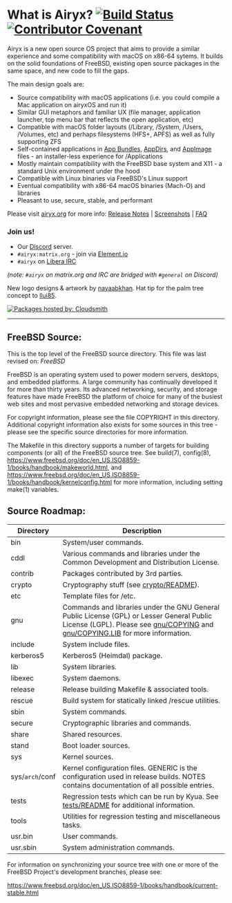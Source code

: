 # What is Airyx? [![Build Status](https://api.cirrus-ci.com/github/mszoek/airyx.svg?branch=main&task=airyx)](https://cirrus-ci.com/github/mszoek/airyx) [![Contributor Covenant](https://img.shields.io/badge/Contributor%20Covenant-2.1-4baaaa.svg)](CODE_OF_CONDUCT.md)

Airyx is a new open source OS project that aims to provide a similar experience and some compatibility with macOS on x86-64 sytems. It builds on the solid foundations of FreeBSD, existing open source packages in the same space, and new code to fill the gaps.

The main design goals are:
- Source compatibility with macOS applications (i.e. you could compile a Mac application on airyxOS and run it)
- Similar GUI metaphors and familiar UX (file manager, application launcher, top menu bar that reflects the open application, etc)
- Compatible with macOS folder layouts (/Library, /System, /Users, /Volumes, etc) and perhaps filesystems (HFS+, APFS) as well as fully supporting ZFS
- Self-contained applications in [App Bundles](https://developer.apple.com/documentation/foundation/bundle), [AppDirs](https://github.com/AppImage/AppImageKit/wiki/AppDir), and [AppImage](https://github.com/AppImage) files - an installer-less experience for /Applications
- Mostly maintain compatibility with the FreeBSD base system and X11 - a standard Unix environment under the hood
- Compatible with Linux binaries via FreeBSD's Linux support
- Eventual compatibility with x86-64 macOS binaries (Mach-O) and libraries
- Pleasant to use, secure, stable, and performant

Please visit [airyx.org](https://airyx.org/) for more info: [Release Notes](https://airyx.org/releases.html) | [Screenshots](https://airyx.org/screenshots.html) | [FAQ](https://airyx.org/faq.html)

### Join us!

* Our [Discord](https://discord.com/invite/8caJbAGNwY) server.
* `#airyx:matrix.org` - join via [Element.io](https://app.element.io/#/room/#airyx:matrix.org)
* `#airyx` on [Libera IRC](https://web.libera.chat/?channel=#airyx)

_(note: `#airyx` on matrix.org and IRC are bridged with `#general` on Discord)_

New logo designs & artwork by [nayaabkhan](https://nayaabkhan.me). Hat tip for the palm tree concept to [llui85](https://github.com/llui85).

[![Packages hosted by: Cloudsmith](https://img.shields.io/badge/OSS%20hosting%20by-cloudsmith-blue?logo=cloudsmith&style=flat-square)](https://cloudsmith.com)

---

FreeBSD Source:
---------------
This is the top level of the FreeBSD source directory.  This file
was last revised on:
$FreeBSD$

FreeBSD is an operating system used to power modern servers,
desktops, and embedded platforms. A large community has
continually developed it for more than thirty years. Its
advanced networking, security, and storage features have
made FreeBSD the platform of choice for many of the
busiest web sites and most pervasive embedded networking
and storage devices.

For copyright information, please see the file COPYRIGHT in this
directory. Additional copyright information also exists for some
sources in this tree - please see the specific source directories for
more information.

The Makefile in this directory supports a number of targets for
building components (or all) of the FreeBSD source tree.  See build(7), config(8),
https://www.freebsd.org/doc/en_US.ISO8859-1/books/handbook/makeworld.html, and
https://www.freebsd.org/doc/en_US.ISO8859-1/books/handbook/kernelconfig.html
for more information, including setting make(1) variables.

Source Roadmap:
---------------
| Directory | Description |
| --------- | ----------- |
| bin | System/user commands. |
| cddl | Various commands and libraries under the Common Development and Distribution License. |
| contrib | Packages contributed by 3rd parties. |
| crypto | Cryptography stuff (see [crypto/README](crypto/README)). |
| etc | Template files for /etc. |
| gnu | Commands and libraries under the GNU General Public License (GPL) or Lesser General Public License (LGPL). Please see [gnu/COPYING](gnu/COPYING) and [gnu/COPYING.LIB](gnu/COPYING.LIB) for more information. |
| include | System include files. |
| kerberos5 | Kerberos5 (Heimdal) package. |
| lib | System libraries. |
| libexec | System daemons. |
| release | Release building Makefile & associated tools. |
| rescue | Build system for statically linked /rescue utilities. |
| sbin | System commands. |
| secure | Cryptographic libraries and commands. |
| share | Shared resources. |
| stand | Boot loader sources. |
| sys | Kernel sources. |
| sys/`arch`/conf | Kernel configuration files. GENERIC is the configuration used in release builds. NOTES contains documentation of all possible entries. |
| tests | Regression tests which can be run by Kyua.  See [tests/README](tests/README) for additional information. |
| tools | Utilities for regression testing and miscellaneous tasks. |
| usr.bin | User commands. |
| usr.sbin | System administration commands. |

For information on synchronizing your source tree with one or more of
the FreeBSD Project's development branches, please see:

  https://www.freebsd.org/doc/en_US.ISO8859-1/books/handbook/current-stable.html
